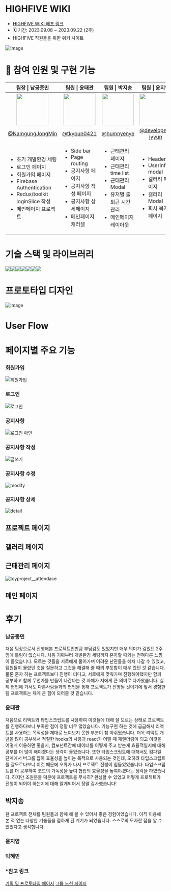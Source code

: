 # HIGHFIVE WIKI
- <a href="https://highfive-dev-4d7f4.firebaseapp.com/"> HIGHFIVE WIKI 배포 링크</a>
- 🗓 기간: 2023.09.08 ~ 2023.09.22 (2주)
- HIGHFIVE 직원들을 위한 위키 사이트

![image](https://github.com/NamgungJongMin/toy1/assets/100336573/99d2dab7-e26a-4e56-8905-d53dd1eb2e04)

# 👭 참여 인원 및 구현 기능
<table>
  <thead>
    <tr>
      <th align="center"> 팀장 | 남궁종민 </th>
      <th align="center"> 팀원 | 윤태관 </th>
      <th align="center"> 팀원 | 박지송 </th>
      <th align="center"> 팀원 | 윤지영 </th>
      <th align="center"> 팀원 | 박혜민 </th>
    </tr>
  </thead>
  <tbody>
    <tr>
      <td align="center">
        <a target="_blank" rel="noopener noreferrer nofollow" href="https://avatars.githubusercontent.com/u/100336573?v=4">
          <img src="https://avatars.githubusercontent.com/u/100336573?v=4" width="100" style="max-width: 100%;">
        </a>
      </td>
      <td align="center">
        <a target="_blank" rel="noopener noreferrer nofollow" href="https://avatars.githubusercontent.com/u/98436988?v=4">
          <img src="https://avatars.githubusercontent.com/u/98436988?v=4" width="100" style="max-width: 100%;">
        </a>
      </td>
      <td align="center">
        <a target="_blank" rel="noopener noreferrer nofollow" href="https://avatars.githubusercontent.com/u/106056638?v=4">
          <img src="https://avatars.githubusercontent.com/u/106056638?v=4" width="100" style="max-width: 100%;">
        </a>
      </td>
      <td align="center">
        <a target="_blank" rel="noopener noreferrer nofollow" href="https://avatars.githubusercontent.com/u/131247158?v=4">
          <img src="https://avatars.githubusercontent.com/u/131247158?v=4" width="100" style="max-width: 100%;">
        </a>
      </td>
      <td align="center">
        <a target="_blank" rel="noopener noreferrer nofollow" href="https://avatars.githubusercontent.com/u/137421610?v=4">
          <img src="https://avatars.githubusercontent.com/u/137421610?v=4" width="100" style="max-width: 100%;">
        </a>
      </td>
    </tr>
    <tr>
      <td align="center">
        <a href="https://github.com/NamgungJongMin">@NamgungJongMin</a>
      </td>
      <td align="center">
        <a href="https://github.com/tkyoun0421">@tkyoun0421</a>
      </td>
      <td align="center">
        <a href="https://github.com/humnyenye">@humnyenye</a>
      </td>
      <td align="center">
        <a href="https://github.com/developer-jyyun">@developer-jyyun</a>
      </td>
      <td align="center">
        <a href="https://github.com/IAMISTP">@IAMISTP</a>
      </td>
    </tr>
    <tr>
      <td>
        <ul>
          <li>초기 개발환경 세팅</li>
          <li>로그인 페이지</li>
          <li>회원가입 페이지</li>
          <li>Firebase Authentication</li>
          <li>Redux/toolkit loginSlice 작성</li>
          <li>메인페이지 프로젝트</li>
        </ul>
      </td>
      <td>
        <ul>
          <li>Side bar</li>
          <li>Page routing</li>
          <li>공지사항 페이지</li>
          <li>공지사항 작성 페이지</li>
          <li>공지사항 상세페이지</li>
          <li>메인페이지 캐러셀</li>
        </ul>
      </td>
      <td>
        <ul>
          <li>근태관리 페이지</li>
          <li>근태관리 time list</li>
          <li>근태관리 Modal</li>
          <li>유저별 출퇴근 시간 관리</li>
          <li>메인페이지 레이아웃</li>
        </ul>
      </td>
      <td>
        <ul>
          <li>Header</li>
          <li>Userinfo modal</li>
          <li>갤러리 페이지</li>
          <li>갤러리 Modal</li>
          <li>회사 복지 페이지</li>
        </ul>
      </td>
      <td>
        <ul>
          <li>프로젝트 페이지</li>
          <li>프로젝트 작성 페이지</li>
          <li>프로젝트 상세 페이지</li>
          <li>List box Component</li>
        </ul>
      </td>
    </tr>
  </tbody>
</table>

# 기술 스택 및 라이브러리
<div style="display: flex;">
  <img src="https://img.shields.io/badge/typescript-%23007ACC.svg?style=for-the-badge&logo=typescript&logoColor=white" />
  <img src="https://img.shields.io/badge/react-%2320232a?style=for-the-badge&logo=react&logoColor=%2361DAFB" />
  <img src="https://img.shields.io/badge/sass-CC6699?style=for-the-badge&logo=sass&logoColor=white" />
  <img src="https://img.shields.io/badge/github-181717?style=for-the-badge&logo=github&logoColor=white" />
  <img src="https://img.shields.io/badge/Firebase-%23039BE5.svg?style=for-the-badge&logo=Firebase" />
  <img src="https://img.shields.io/badge/Redux/toolkit-%23039BE5.svg?style=for-the-badge&logo=Redux" />
  <img src="https://img.shields.io/badge/REACTQUERY-FF4154.svg?style=for-the-badge&logo=reactquery&logoColor=white" />
</div>

# 프로토타입 디자인
![image](https://github.com/NamgungJongMin/toy1/assets/100336573/83a4ece9-6b6c-4515-8c2d-de03dba6bb14)


# User Flow

# 페이지별 주요 기능

### 회원가입
![회원가입](https://github.com/NamgungJongMin/toy1/assets/100336573/c64802b0-c900-43e4-bd27-931bc0e4a786)

### 로그인
![로그인](https://github.com/NamgungJongMin/toy1/assets/100336573/9ecc2edc-09e8-41e6-bc42-6655fdece71f)

### 공지사항
![로그인 확인](https://github.com/tkyoun0421/toy1/assets/98436988/3237f5d8-81ae-4dcc-86a3-d140029d77f4)

### 공지사항 작성
![글쓰기](https://github.com/tkyoun0421/toy1/assets/98436988/af67cc17-69a3-4450-b52c-dff8c1e2989d)

### 공지사항 수정
![modify](https://github.com/tkyoun0421/toy1/assets/98436988/39414f38-b649-4801-9dff-8f1d27f72801)

### 공지사항 상세
![detail](https://github.com/tkyoun0421/toy1/assets/98436988/f4dc887f-3817-44bf-94f9-84206be18843)

## 프로젝트 페이지

## 갤러리 페이지

## 근태관리 페이지
![toyproject__attendace](https://github.com/humnyenye/toy1/assets/106056638/509c1018-3d6b-4320-9363-eeae89a1d754)


## 메인 페이지

# 후기

### 남궁종민
처음 팀장으로서 진행해본 프로젝트인만큼 부담감도 있었지만 매우 의미가 깊었던 2주임에 틀림이 없습니다. 처음 기획부터 개발환경 세팅까지 혼자할 때와는 전혀다른 느낌이 들었습니다. 모르는 것들을 서로에게 물어가며 어려운 난관들을 헤처 나갈 수 있었고, 팀원들이 몰랐던 것을 질문하고 그것을 해결해 줄 때의 뿌듯함이 매우 컸던 것 같습니다. 물론 혼자 하는 프로젝트보다 진행이 더디고, 서로에게 맞춰가며 진행해야했지만 함께 공부하고 함께 무언가를 만들어 나간다는 것 자체가 저에게 큰 의미로 다가왔습니다. 실제 현업에 가서도 다른사람들과의 협업을 통해 프로젝트가 진행될 것이기에 앞서 경험한 팀 프로젝트는 제게 큰 힘이 되어줄 것 같습니다.

### 윤태관
처음으로 리액트와 타입스크립트를 사용하여 이것들에 대해 잘 모르는 상태로 프로젝트를 진행하다보니 부족한 점이 정말 너무 많았습니다. 기능구현 하는 것에 급급해서 리액트를 사용하는 목적성을 제대로 느껴보지 못한 부분이 참 아쉬웠습니다. 더욱 리액트 개념을 많이 공부해서 적절한 hooks의 사용과 react가 어떨 때 재랜더링이 되고 이것을 어떻게 이용하면 좋을지, 컴포넌트간에 데이터를 어떻게 주고 받는게 효율적일지에 대해 공부를 더 많이 해야겠다는 생각이 들었습니다. 또한 타입스크립트에 대해서도 컴파일 단계에서 버그를 잡아 효율성을 높이는 목적으로 사용되는 것인데, 오히려 타입스크립트를 잘모르다보니 이것 때문에 오류가 나서 프로젝트 진행이 힘들었었습니다. 타입스크립트를 더 공부하여 코드의 가독성을 높여 협업의 효율성을 높여야겠다는 생각을 하였습니다. 하지만 조원분들 덕분에 프로젝트를 무사히? 완성할 수 있었고 어떻게 프로젝트가 진행이 되어야 하는지에 대해 알게되어서 정말 감사했습니다!


## 박지송
한 프로젝트 전체를 팀원들과 함께 해 볼 수 있어서 좋은 경험이었습니다. 아직 이용해 본 적 없는 다양한 기술들을 접하게 된 계기가 되었습니다. 스스로의 모자란 점을 알 수 있었다고 생각합니다.


### 윤지영

### 박혜민

### *참고 링크
<a href="https://excalidraw.com/#room=7d052dc46c5fb15ba7f2,slqyQz_fa6h7-pLVPWX41A">기획 및 프로토타입 페이지</a>
<a href="https://www.notion.so/5-1c3d6b89ec454b48ad96d2f348f52e66">그룹 노션 페이지</a>

